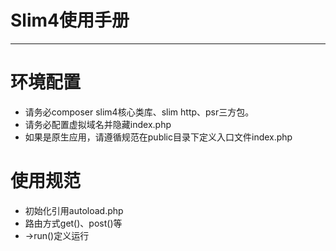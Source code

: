 # Slim4使用手册 #

----------

# 环境配置 #

- 请务必composer slim4核心类库、slim http、psr三方包。
- 请务必配置虚拟域名并隐藏index.php
- 如果是原生应用，请遵循规范在public目录下定义入口文件index.php


#  使用规范 #
- 初始化引用autoload.php
- 路由方式get()、post()等
- ->run()定义运行